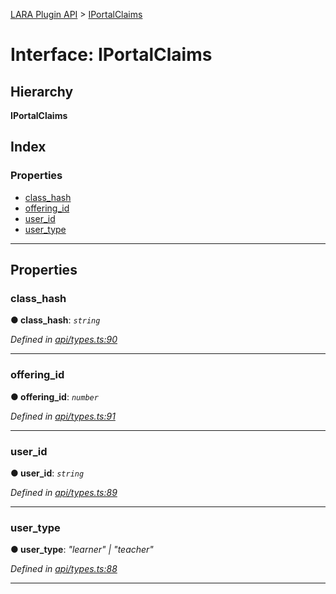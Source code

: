 [LARA Plugin API](../README.md) > [IPortalClaims](../interfaces/iportalclaims.md)

# Interface: IPortalClaims

## Hierarchy

**IPortalClaims**

## Index

### Properties

* [class_hash](iportalclaims.md#class_hash)
* [offering_id](iportalclaims.md#offering_id)
* [user_id](iportalclaims.md#user_id)
* [user_type](iportalclaims.md#user_type)

---

## Properties

<a id="class_hash"></a>

###  class_hash

**● class_hash**: *`string`*

*Defined in [api/types.ts:90](https://github.com/concord-consortium/lara/blob/d4ac322a/lara-plugin-api/src/api/types.ts#L90)*

___
<a id="offering_id"></a>

###  offering_id

**● offering_id**: *`number`*

*Defined in [api/types.ts:91](https://github.com/concord-consortium/lara/blob/d4ac322a/lara-plugin-api/src/api/types.ts#L91)*

___
<a id="user_id"></a>

###  user_id

**● user_id**: *`string`*

*Defined in [api/types.ts:89](https://github.com/concord-consortium/lara/blob/d4ac322a/lara-plugin-api/src/api/types.ts#L89)*

___
<a id="user_type"></a>

###  user_type

**● user_type**: *"learner" \| "teacher"*

*Defined in [api/types.ts:88](https://github.com/concord-consortium/lara/blob/d4ac322a/lara-plugin-api/src/api/types.ts#L88)*

___

